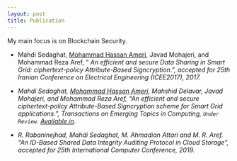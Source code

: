 ```yaml
---
layout: post
title: Publication
---
```



<div class="message">
  My main focus is on Blockchain Security.
</div>

- Mahdi Sedaghat, [Mohammad Hassan Ameri](https://www.cs.purdue.edu/homes/mameriek/), Javad Mohajeri, and Mohammad Reza Aref, “<em> An efficient and secure Data Sharing in Smart Grid: ciphertext-policy Attribute-Based Signcryption.”, accepted for 25th Iranian Conference on Electrical Engineering (ICEE2017), 2017.


- Mahdi Sedaghat, [Mohammad Hassan Ameri](https://www.cs.purdue.edu/homes/mameriek/), Mahshid Delavar, Javad Mohajeri, and Mohammad Reza Aref, “An efficient and secure ciphertext-policy Attribute-Based Signcryption scheme for Smart Grid applications.”, Transactions on Emerging Topics in Computing, `Under Review`. [Available in](https://pdfs.semanticscholar.org/0832/a1a69eaad771bd3a988524dd9401f96f66b1.pdf).

- R. Rabaninejhad, Mahdi Sedaghat, M. Ahmadian Attari and M. R. Aref. “An ID-Based Shared Data Integrity Auditing Protocol in Cloud Storage”, accepted for 25th International Computer Conference, 2019.


